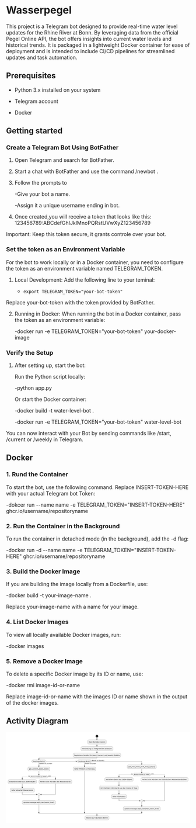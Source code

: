 # Wasserpegel
This project is a Telegram bot designed to provide real-time water level updates for the Rhine River at Bonn. By leveraging data from the official Pegel Online API, the bot offers insights into current water levels and historical trends. It is packaged in a lightweight Docker container for ease of deployment and is intended to include CI/CD pipelines for streamlined updates and task automation.

## Prerequisites
- Python 3.x installed on your system

- Telegram account

- Docker

## Getting started

### Create a Telegram Bot Using BotFather

1. Open Telegram and search for BotFather.
2. Start a chat with BotFather and use the command /newbot .
3. Follow the prompts to
   
     -Give your bot a name.
  
     -Assign it a unique username ending in bot.
  
5. Once created,you will receive a token that looks like this: 123456789:ABCdefGhIJklMnoPQRstUVwXyZ123456789

Important: Keep this token secure, it grants controle over your bot.

### Set the token as an Environment Variable

For the bot to work locally or in a Docker container, you need to configure the token as an environment variable named TELEGRAM_TOKEN.

1. Local Development: Add the following line to your teminal:

	- `export TELEGRAM_TOKEN="your-bot-token"`
    
Replace your-bot-token with the token provided by BotFather.

2. Running in Docker: When running the bot in a Docker container, pass the token as an environment variable: 

	-docker run -e TELEGRAM_TOKEN="your-bot-token" your-docker-image

### Verify the Setup

1. After setting up, start the bot:

	Run the Python script locally:
 
	-python app.py

	Or start the Docker container:

	-docker build -t water-level-bot .

	-docker run -e TELEGRAM_TOKEN="your-bot-token" water-level-bot

You can now interact with your Bot by sending commands like /start, /current or /weekly in Telegram.

## Docker

### 1. Rund the Container

To start the bot, use the following command. Replace INSERT-TOKEN-HERE with your actual Telegram bot Token:

-dokcer run --name name -e TELEGRAM_TOKEN="INSERT-TOKEN-HERE" ghcr.io/username/repositoryname

### 2. Run the Container in the Background

To run the container in detached mode (in the background), add the -d flag:

-docker run -d --name name -e TELEGRAM_TOKEN="INSERT-TOKEN-HERE" ghcr.io/username/repositoryname

### 3. Build the Docker Image

If you are building the image locally from a Dockerfile, use:

-docker build -t your-image-name .

Replace your-image-name with a name for your image.

### 4. List Docker Images

To view all locally available Docker images, run:

-docker images

### 5. Remove a Docker Image 

To delete a specific Docker image by its ID or name, use:

-docker rmi image-id-or-name

Replace image-id-or-name with the images ID or name shown in the output of the docker images.

## Activity Diagram

![Activity Diagram](pap.png)













